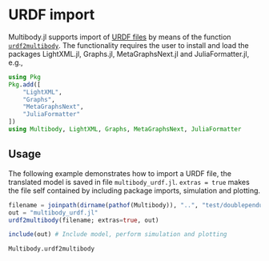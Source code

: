 # URDF import

Multibody.jl supports import of [URDF files](https://wiki.ros.org/urdf) by means of the function [`urdf2multibody`](@ref).
The functionality requires the user to install and load the packages LightXML.jl, Graphs.jl, MetaGraphsNext.jl and JuliaFormatter.jl, e.g.,
```julia
using Pkg
Pkg.add([
    "LightXML",
    "Graphs",
    "MetaGraphsNext",
    "JuliaFormatter"
])
using Multibody, LightXML, Graphs, MetaGraphsNext, JuliaFormatter
```


## Usage
The following example demonstrates how to import a URDF file, the translated model is saved in file `multibody_urdf.jl`. `extras = true` makes the file self contained by including package imports, simulation and plotting.
```julia
filename = joinpath(dirname(pathof(Multibody)), "..", "test/doublependulum.urdf")
out = "multibody_urdf.jl"
urdf2multibody(filename; extras=true, out)

include(out) # Include model, perform simulation and plotting
```

```@docs
Multibody.urdf2multibody
```